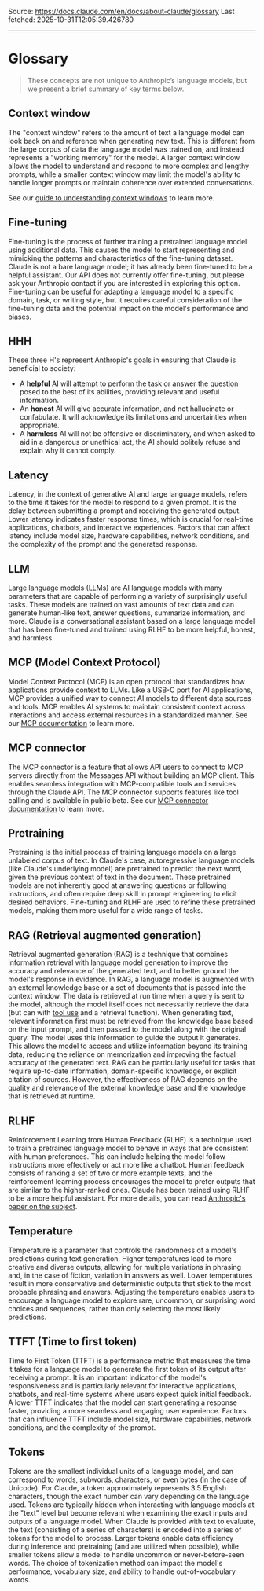 Source: https://docs.claude.com/en/docs/about-claude/glossary
Last fetched: 2025-10-31T12:05:39.426780

---

# Glossary

> These concepts are not unique to Anthropic’s language models, but we present a brief summary of key terms below.

## Context window

The "context window" refers to the amount of text a language model can look back on and reference when generating new text. This is different from the large corpus of data the language model was trained on, and instead represents a "working memory" for the model. A larger context window allows the model to understand and respond to more complex and lengthy prompts, while a smaller context window may limit the model's ability to handle longer prompts or maintain coherence over extended conversations.

See our [guide to understanding context windows](/en/docs/build-with-claude/context-windows) to learn more.

## Fine-tuning

Fine-tuning is the process of further training a pretrained language model using additional data. This causes the model to start representing and mimicking the patterns and characteristics of the fine-tuning dataset. Claude is not a bare language model; it has already been fine-tuned to be a helpful assistant. Our API does not currently offer fine-tuning, but please ask your Anthropic contact if you are interested in exploring this option. Fine-tuning can be useful for adapting a language model to a specific domain, task, or writing style, but it requires careful consideration of the fine-tuning data and the potential impact on the model's performance and biases.

## HHH

These three H's represent Anthropic's goals in ensuring that Claude is beneficial to society:

* A **helpful** AI will attempt to perform the task or answer the question posed to the best of its abilities, providing relevant and useful information.
* An **honest** AI will give accurate information, and not hallucinate or confabulate. It will acknowledge its limitations and uncertainties when appropriate.
* A **harmless** AI will not be offensive or discriminatory, and when asked to aid in a dangerous or unethical act, the AI should politely refuse and explain why it cannot comply.

## Latency

Latency, in the context of generative AI and large language models, refers to the time it takes for the model to respond to a given prompt. It is the delay between submitting a prompt and receiving the generated output. Lower latency indicates faster response times, which is crucial for real-time applications, chatbots, and interactive experiences. Factors that can affect latency include model size, hardware capabilities, network conditions, and the complexity of the prompt and the generated response.

## LLM

Large language models (LLMs) are AI language models with many parameters that are capable of performing a variety of surprisingly useful tasks. These models are trained on vast amounts of text data and can generate human-like text, answer questions, summarize information, and more. Claude is a conversational assistant based on a large language model that has been fine-tuned and trained using RLHF to be more helpful, honest, and harmless.

## MCP (Model Context Protocol)

Model Context Protocol (MCP) is an open protocol that standardizes how applications provide context to LLMs. Like a USB-C port for AI applications, MCP provides a unified way to connect AI models to different data sources and tools. MCP enables AI systems to maintain consistent context across interactions and access external resources in a standardized manner. See our [MCP documentation](/en/docs/agents-and-tools/mcp) to learn more.

## MCP connector

The MCP connector is a feature that allows API users to connect to MCP servers directly from the Messages API without building an MCP client. This enables seamless integration with MCP-compatible tools and services through the Claude API. The MCP connector supports features like tool calling and is available in public beta. See our [MCP connector documentation](/en/docs/agents-and-tools/mcp-connector) to learn more.

## Pretraining

Pretraining is the initial process of training language models on a large unlabeled corpus of text. In Claude's case, autoregressive language models (like Claude's underlying model) are pretrained to predict the next word, given the previous context of text in the document. These pretrained models are not inherently good at answering questions or following instructions, and often require deep skill in prompt engineering to elicit desired behaviors. Fine-tuning and RLHF are used to refine these pretrained models, making them more useful for a wide range of tasks.

## RAG (Retrieval augmented generation)

Retrieval augmented generation (RAG) is a technique that combines information retrieval with language model generation to improve the accuracy and relevance of the generated text, and to better ground the model's response in evidence. In RAG, a language model is augmented with an external knowledge base or a set of documents that is passed into the context window. The data is retrieved at run time when a query is sent to the model, although the model itself does not necessarily retrieve the data (but can with [tool use](/en/docs/agents-and-tools/tool-use/overview) and a retrieval function). When generating text, relevant information first must be retrieved from the knowledge base based on the input prompt, and then passed to the model along with the original query. The model uses this information to guide the output it generates. This allows the model to access and utilize information beyond its training data, reducing the reliance on memorization and improving the factual accuracy of the generated text. RAG can be particularly useful for tasks that require up-to-date information, domain-specific knowledge, or explicit citation of sources. However, the effectiveness of RAG depends on the quality and relevance of the external knowledge base and the knowledge that is retrieved at runtime.

## RLHF

Reinforcement Learning from Human Feedback (RLHF) is a technique used to train a pretrained language model to behave in ways that are consistent with human preferences. This can include helping the model follow instructions more effectively or act more like a chatbot. Human feedback consists of ranking a set of two or more example texts, and the reinforcement learning process encourages the model to prefer outputs that are similar to the higher-ranked ones. Claude has been trained using RLHF to be a more helpful assistant. For more details, you can read [Anthropic's paper on the subject](https://arxiv.org/abs/2204.05862).

## Temperature

Temperature is a parameter that controls the randomness of a model's predictions during text generation. Higher temperatures lead to more creative and diverse outputs, allowing for multiple variations in phrasing and, in the case of fiction, variation in answers as well. Lower temperatures result in more conservative and deterministic outputs that stick to the most probable phrasing and answers. Adjusting the temperature enables users to encourage a language model to explore rare, uncommon, or surprising word choices and sequences, rather than only selecting the most likely predictions.

## TTFT (Time to first token)

Time to First Token (TTFT) is a performance metric that measures the time it takes for a language model to generate the first token of its output after receiving a prompt. It is an important indicator of the model's responsiveness and is particularly relevant for interactive applications, chatbots, and real-time systems where users expect quick initial feedback. A lower TTFT indicates that the model can start generating a response faster, providing a more seamless and engaging user experience. Factors that can influence TTFT include model size, hardware capabilities, network conditions, and the complexity of the prompt.

## Tokens

Tokens are the smallest individual units of a language model, and can correspond to words, subwords, characters, or even bytes (in the case of Unicode). For Claude, a token approximately represents 3.5 English characters, though the exact number can vary depending on the language used. Tokens are typically hidden when interacting with language models at the "text" level but become relevant when examining the exact inputs and outputs of a language model. When Claude is provided with text to evaluate, the text (consisting of a series of characters) is encoded into a series of tokens for the model to process. Larger tokens enable data efficiency during inference and pretraining (and are utilized when possible), while smaller tokens allow a model to handle uncommon or never-before-seen words. The choice of tokenization method can impact the model's performance, vocabulary size, and ability to handle out-of-vocabulary words.